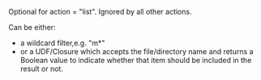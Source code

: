 Optional for action = "list". Ignored by all other actions.

Can be either:

- a wildcard filter,e.g. "m*"
- or a UDF/Closure which accepts the file/directory name and returns a Boolean value to indicate
whether that item should be included in the result or not.